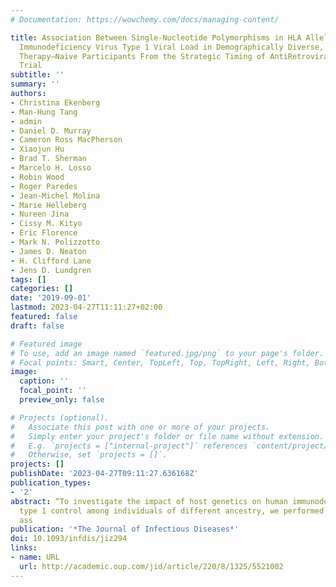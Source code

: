```yaml
---
# Documentation: https://wowchemy.com/docs/managing-content/

title: Association Between Single-Nucleotide Polymorphisms in HLA Alleles and Human
  Immunodeficiency Virus Type 1 Viral Load in Demographically Diverse, Antiretroviral
  Therapy–Naive Participants From the Strategic Timing of AntiRetroviral Treatment
  Trial
subtitle: ''
summary: ''
authors:
- Christina Ekenberg
- Man-Hung Tang
- admin
- Daniel D. Murray
- Cameron Ross MacPherson
- Xiaojun Hu
- Brad T. Sherman
- Marcelo H. Losso
- Robin Wood
- Roger Paredes
- Jean-Michel Molina
- Marie Helleberg
- Nureen Jina
- Cissy M. Kityo
- Eric Florence
- Mark N. Polizzotto
- James D. Neaton
- H. Clifford Lane
- Jens D. Lundgren
tags: []
categories: []
date: '2019-09-01'
lastmod: 2023-04-27T11:11:27+02:00
featured: false
draft: false

# Featured image
# To use, add an image named `featured.jpg/png` to your page's folder.
# Focal points: Smart, Center, TopLeft, Top, TopRight, Left, Right, BottomLeft, Bottom, BottomRight.
image:
  caption: ''
  focal_point: ''
  preview_only: false

# Projects (optional).
#   Associate this post with one or more of your projects.
#   Simply enter your project's folder or file name without extension.
#   E.g. `projects = ["internal-project"]` references `content/project/deep-learning/index.md`.
#   Otherwise, set `projects = []`.
projects: []
publishDate: '2023-04-27T09:11:27.636168Z'
publication_types:
- '2'
abstract: “To investigate the impact of host genetics on human immunodeficiency virus
  type 1 control among individuals of different ancestry, we performed genome-wide
  ass
publication: '*The Journal of Infectious Diseases*'
doi: 10.1093/infdis/jiz294
links:
- name: URL
  url: http://academic.oup.com/jid/article/220/8/1325/5521002
---
```

